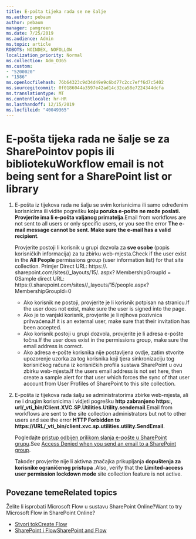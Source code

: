 ```yaml
---
title: E-pošta tijeka rada se ne šalje
ms.author: pebaum
author: pebaum
manager: pamgreen
ms.date: 7/25/2019
ms.audience: Admin
ms.topic: article
ROBOTS: NOINDEX, NOFOLLOW
localization_priority: Normal
ms.collection: Adm_O365
ms.custom:
- "5200020"
- "1586"
ms.openlocfilehash: 76b64323c9d34d49e9c6bd77c2cc7eff6d7c5402
ms.sourcegitcommit: 0f0186044a3597e42ad14c32ca58e7224344dcfa
ms.translationtype: MT
ms.contentlocale: hr-HR
ms.lasthandoff: 12/15/2019
ms.locfileid: "40049365"
---
```

# <a name="workflow-email-is-not-being-sent-for-a-sharepoint-list-or-library"></a><span data-ttu-id="e126c-102">E-pošta tijeka rada ne šalje se za SharePointov popis ili biblioteku</span><span class="sxs-lookup"><span data-stu-id="e126c-102">Workflow email is not being sent for a SharePoint list or library</span></span>

1. <span data-ttu-id="e126c-103">E-pošta iz tijekova rada ne šalju se svim korisnicima ili samo određenim korisnicima ili vidite pogrešku **koju poruka e-pošte ne može poslati. Provjerite ima li e-pošta valjanog primatelja**.</span><span class="sxs-lookup"><span data-stu-id="e126c-103">Email from workflows are not sent to all users or only specific users, or you see the error **The e-mail message cannot be sent. Make sure the e-mail has a valid recipient**.</span></span>

    <span data-ttu-id="e126c-104">Provjerite postoji li korisnik u grupi dozvola za **sve osobe** (popis korisničkih informacija) za tu zbirku web-mjesta.</span><span class="sxs-lookup"><span data-stu-id="e126c-104">Check if the user exist in the **All People** permissions group (user information list) for that site collection.</span></span>  <span data-ttu-id="e126c-105">Primjer Direct URL: https://<tenant>. sharepoint.com/sites/<sitename>/_layouts/15/. aspx? MembershipGroupId = 0</span><span class="sxs-lookup"><span data-stu-id="e126c-105">Sample direct URL: https://<tenant>.sharepoint.com/sites/<sitename>/_layouts/15/people.aspx?MembershipGroupId=0</span></span>

    - <span data-ttu-id="e126c-106">Ako korisnik ne postoji, provjerite je li korisnik potpisan na stranicu.</span><span class="sxs-lookup"><span data-stu-id="e126c-106">If the user does not exist, make sure the user is signed into the page.</span></span> 
    - <span data-ttu-id="e126c-107">Ako je to vanjski korisnik, provjerite je li njihova pozivnica prihvaćena.</span><span class="sxs-lookup"><span data-stu-id="e126c-107">If it is an external user, make sure that their invitation has been accepted.</span></span>
    - <span data-ttu-id="e126c-108">Ako korisnik postoji u grupi dozvola, provjerite je li adresa e-pošte točna.</span><span class="sxs-lookup"><span data-stu-id="e126c-108">If the user does exist in the permissions group, make sure the email address is correct.</span></span>
    - <span data-ttu-id="e126c-109">Ako adresa e-pošte korisnika nije postavljena ovdje, zatim stvorite upozorenje uzorka za tog korisnika koji tjera sinkronizaciju tog korisničkog računa iz korisničkih profila sustava SharePoint u ovu zbirku web-mjesta.</span><span class="sxs-lookup"><span data-stu-id="e126c-109">If the users email address is not set here, then create a sample alert for that user which forces the sync of that user account from User Profiles of SharePoint to this site collection.</span></span>
 
2. <span data-ttu-id="e126c-110">E-pošta iz tijekova rada šalju se administratorima zbirke web-mjesta, ali ne i drugim korisnicima i vidjeti pogrešku **http zabranjeno <span>https:</span>, url/_vti_bin/Client.XVC.SP.Utilities.Utility.sendemail**.</span><span class="sxs-lookup"><span data-stu-id="e126c-110">Email from workflows are sent to the site collection administrators but not to other users and see the error **HTTP Forbidden to <span>https:</span>//URL/_vti_bin/client.xvc.sp.utilities.utility.SendEmail**.</span></span>
 

    <span data-ttu-id="e126c-111">Pogledajte [pristup odbijen prilikom slanja e-pošte u SharePoint grupu](https://docs.microsoft.com/sharepoint/support/sharing-and-permissions/access-denied-when-send-an-email-to-groups).</span><span class="sxs-lookup"><span data-stu-id="e126c-111">See [Access Denied when you send an email to a SharePoint group](https://docs.microsoft.com/sharepoint/support/sharing-and-permissions/access-denied-when-send-an-email-to-groups).</span></span>

    <span data-ttu-id="e126c-112">Također provjerite nije li aktivna značajka prikupljanja **dopuštenja za korisnike ograničenog pristupa** .</span><span class="sxs-lookup"><span data-stu-id="e126c-112">Also, verify that the **Limited-access user permission lockdown mode** site collection feature is not active.</span></span>


## <a name="related-topics"></a><span data-ttu-id="e126c-113">Povezane teme</span><span class="sxs-lookup"><span data-stu-id="e126c-113">Related topics</span></span>
<span data-ttu-id="e126c-114">Želite li isprobati Microsoft Flow u sustavu SharePoint Online?</span><span class="sxs-lookup"><span data-stu-id="e126c-114">Want to try Microsoft Flow in SharePoint Online?</span></span>
- [<span data-ttu-id="e126c-115">Stvori tok</span><span class="sxs-lookup"><span data-stu-id="e126c-115">Create Flow</span></span>](https://support.office.com/article/Create-a-flow-for-a-list-or-library-in-SharePoint-Online-or-OneDrive-for-Business-a9c3e03b-0654-46af-a254-20252e580d01) 
- [<span data-ttu-id="e126c-116">SharePoint i Flow</span><span class="sxs-lookup"><span data-stu-id="e126c-116">SharePoint and Flow</span></span>](https://flow.microsoft.com/blog/sharepoint-and-flow/) 



